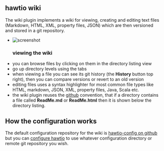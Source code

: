 ## hawtio wiki

The wiki plugin implements a wiki for viewing, creating and editing text files (Markdown, HTML, XML, property files, JSON) which are then versioned and stored in a git repository.

<ul class="thumbnails">
  <li class="span4">
    <div class="thumbnail">
      <img src="https://raw.github.com/hawtio/hawtio/master/website/src/images/screenshots/wiki.png" alt="screenshot">
      <h3>viewing the wiki</h3>
    </div>
  </li>
</ul>

* you can browse files by clicking on them in the directory listing view
* go up directory levels using the tabs
* when viewing a file you can see its git history (the **History** button top right), then you can compare versions or revert to an old version
* editing files uses a syntax highlighter for most common file types like HTML, markdown, JSON, XML, property files, Java, Scala etc.
* the wiki plugin reuses the [github](http://github.com) convention, that if a directory contains a file called **ReadMe.md** or **ReadMe.html** then it is shown below the directory listing.

## How the configuration works

The default configuration repository for the wiki is [hawtio-config on github](https://github.com/hawtio/hawtio-config) but you can [configure hawtio](http://hawt.io/configuration/index.html) to use whatever configuration directory or remote git repository you wish.
